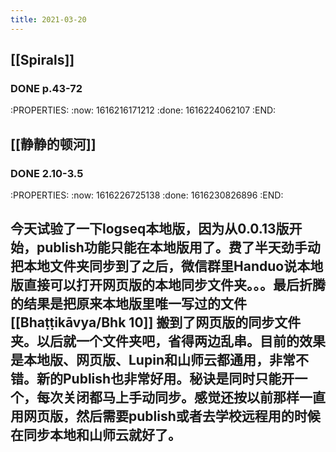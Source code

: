 ```yaml
---
title: 2021-03-20
---
```


## [[Spirals]]
### DONE p.43-72
:PROPERTIES:
:now: 1616216171212
:done: 1616224062107
:END:
## [[静静的顿河]]
### DONE 2.10-3.5
:PROPERTIES:
:now: 1616226725138
:done: 1616230826896
:END:
## 今天试验了一下logseq本地版，因为从0.0.13版开始，publish功能只能在本地版用了。费了半天劲手动把本地文件夹同步到了之后，微信群里Handuo说本地版直接可以打开网页版的本地同步文件夹。。。最后折腾的结果是把原来本地版里唯一写过的文件 [[Bhaṭṭikāvya/Bhk 10]] 搬到了网页版的同步文件夹。以后就一个文件夹吧，省得两边乱串。目前的效果是本地版、网页版、Lupin和山师云都通用，非常不错。新的Publish也非常好用。秘诀是同时只能开一个，每次关闭都马上手动同步。感觉还按以前那样一直用网页版，然后需要publish或者去学校远程用的时候在同步本地和山师云就好了。
##
